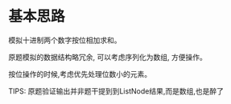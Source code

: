 # 基本思路

模拟十进制两个数字按位相加求和。

原题模拟的数据结构略冗余, 可以考虑序列化为数组, 方便操作。

按位操作的时候,考虑优先处理位数小的元素。

TIPS: 原题验证输出并非题干提到到ListNode结果,而是数组,也是醉了